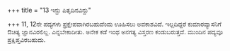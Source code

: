 +++
title = "13 ಇನ್ದು ಪಿತೃದಿನವಿನ್ದು"

+++
11, 12ನೇ ಪದ್ಯಗಳು ಪ್ರಕ್ಷೇಪವಾಗಿರಬಹುದೆಂದು ಊಹಿಸಲು ಅವಕಾಶವಿದೆ. ಇಲ್ಲದಿದ್ದರೆ ಕುಮಾರವ್ಯಾಸನಿಗೆ ಔಚಿತ್ಯ ಜ್ಞಾನವಿರಲಿಲ್ಲ. ಎನ್ನಬೇಕಾದೀತು. ಅನೇಕ ಕಡೆ ಇಂಥ ಅನಗತ್ಯ ವಿಸ್ತರಣ ಕಂಡುಬರುತ್ತದೆ. ಮುಂದಿನ ಪದ್ಯವೂ ಪ್ರಕ್ಷಿಪ್ತವಿರಬಹುದು.